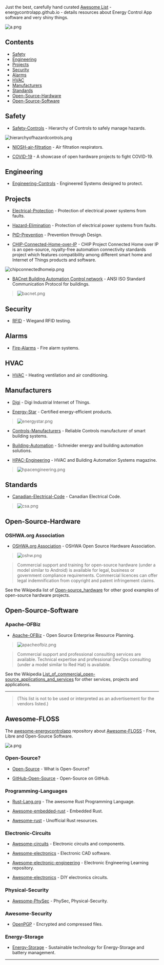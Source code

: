 <META NAME="ROBOTS" CONTENT="NOINDEX, NOFOLLOW">

Just the best, carefully hand curated [Awesome List](https://github.com/topics/awesome) - energycontrolapp.github.io - details resources about Energy Control App software and very shiny things.

![a.png](a.png)

<!-- omit in toc -->
## Contents
- [Safety](#safety)
- [Engineering](#engineering)
- [Projects](#projects)
- [Security](#security)
- [Alarms](#alarms)
- [HVAC](#hvac)
- [Manufacturers](#manufacturers)
- [Standards](#standards)
- [Open-Source-Hardware](#open-source-hardware)
- [Open-Source-Software](#open-source-software)

## Safety

- [Safety-Controls](https://en.m.wikipedia.org/wiki/Hierarchy_of_hazard_controls) - Hierarchy of Controls to safely manage hazards.

![hierarchyofhazardcontrols.png](hierarchyofhazardcontrols.png)

- [NIOSH-air-filtration](https://en.m.wikipedia.org/wiki/NIOSH_air_filtration_rating) - Air filtration respirators.
  
- [COVID-19](https://n-o-d-e.net/covid.html) - A showcase of open hardware projects to fight COVID-19.

## Engineering

- [Engineering-Controls](https://en.m.wikipedia.org/wiki/Engineering_controls) - Engineered Systems designed to protect.

## Projects

- [Electrical-Protection](https://en.m.wikipedia.org/wiki/Power_system_protection) - Protection of electrical power systems from faults.

- [Hazard-Elimination](https://en.m.wikipedia.org/wiki/Hazard_elimination) - Protection of electrical power systems from faults.

- [PtD-Prevention](https://en.m.wikipedia.org/wiki/Prevention_through_design) - Prevention through Design.
  
- [CHIP-Connected-Home-over-IP](
https://en.m.wikipedia.org/wiki/Connected_Home_over_IP) - CHIP Project Connected Home over IP is an open-source, royalty-free  automation connectivity standards project which features compatibility among different smart home and Internet of Things products and software.

![chipconnectedhomeip.png](chipconnectedhomeip.png)

- [BACnet Building Automation Control network](http://www.bacnet.org) - ANSI ISO Standard Communication Protocol for buildings.

> ![bacnet.png](bacnet.png)

## Security

- [RFID](https://github.com/rfidtool/ESP-RFID-Tool) - Wiegand RFID testing.

## Alarms

- [Fire-Alarms](https://en.m.wikipedia.org/wiki/Fire_alarm_system) - Fire alarm systems.

## HVAC

- [HVAC](https://en.m.wikipedia.org/wiki/Heating,_ventilation,_and_air_conditioning) - Heating ventilation and air conditioning.

## Manufacturers

- [Digi](https://en.m.wikipedia.org/wiki/Digi_International) - Digi Industrial Internet of Things.

- [Energy-Star](https://en.m.wikipedia.org/wiki/Energy_Star) - Certified energy-efficient products.

> ![energystar.png](energystar.png)

- [Controls-Manufacturers](https://sunbeltcontrols.com/products/building-automation/reliable-controls) - Reliable Controls manufacturer of smart building systems.

- [Building-Automation](https://en.m.wikipedia.org/wiki/Schneider_Electric) - Schneider energy and building automation solutions.

- [HPAC-Engineering](https://www.hpac.com/magazine) - HVAC and Building Automation Systems magazine.

> ![hpacengineering.png](hpacengineering.png)

## Standards

- [Canadian-Electrical-Code](https://en.m.wikipedia.org/wiki/Canadian_Electrical_Code) - Canadian Electrical Code.

> ![csa.png](csa.png)

## Open-Source-Hardware

<!-- omit in toc -->
### OSHWA.org Association

- [OSHWA.org Association](https://www.oshwa.org/) - OSHWA Open Source Hardware Association.

> ![oshw.png](oshw.png)

> Commercial support and training for open-source hardware (under a model similar to Android) is available for legal, business or government compliance requirements. Commercial licences can offer legal indemnification from copyright and patent infringement claims.

See the Wikipedia list of [Open-source_hardware](https://en.m.wikipedia.org/wiki/Open-source_hardware) for other good examples of open-source hardware projects.

## Open-Source-Software

<!-- omit in toc -->
### Apache-OFBiz

- [Apache-OFBiz](https://ofbiz.apache.org) - Open Source Enterprise Resource Planning.

> ![apacheofbiz.png](apacheofbiz.png)

> Commercial support and professional consulting services are available. Technical expertise and professional DevOps consulting (under a model similar to Red Hat) is available.

See the Wikipedia [List_of_commercial_open-source_applications_and_services](https://en.m.wikipedia.org/wiki/List_of_commercial_open-source_applications_and_services) for other services, projects and applications.

----

<META NAME="ROBOTS" CONTENT="NOINDEX, NOFOLLOW">

> (This list is not to be used or interpreted as an advertisement for the vendors listed.)

<!-- omit in toc -->
## Awesome-FLOSS

The [awesome-energycontrolapp](https://github.com/energycontrolapp/awesome-energycontrolapp) repository about [Awesome-FLOSS](https://github.com/sindresorhus/awesome) - Free, Libre and Open-Source Software.

![a.png](a.png)

<!-- omit in toc -->
### Open-Source?

- [Open-Source](https://en.m.wikipedia.org/wiki/Open-source_software) - What is Open-Source?

- [GitHub-Open-Source](https://github.com/open-source) - Open-Source on GitHub.

<!-- omit in toc -->
### Programming-Languages

- [Rust-Lang.org](https://www.rust-lang.org/) - The awesome Rust Programming Language.

- [Awesome-embedded-rust](https://github.com/rust-embedded/awesome-embedded-rust) - Embedded Rust.

- [Awesome-rust](https://github.com/rust-unofficial/awesome-rust) - Unofficial Rust resources.

<!-- omit in toc -->
### Electronic-Circuits

- [Awesome-circuits](https://github.com/Xndr7/awesome-circuits) - Electronic circuits and components.

- [Awesome-electronics](https://github.com/kitspace/awesome-electronics) - Electronic CAD software.

- [Awesome-electronic-engineering](https://github.com/SergioGasquez/awesome-electronic-engineering) - Electronic Engineering Learning repository.

- [Awesome-electronics](https://github.com/techgaun/awesome-electronics) - DIY electronics circuits.

<!-- omit in toc -->
### Physical-Security

- [Awesome-PhySec](https://github.com/l373/Awesome-PhySec) - PhySec, Physical-Security.

<!-- omit in toc -->
### Awesome-Security

- [OpenPGP](https://en.wikipedia.org/wiki/Pretty_Good_Privacy) - Encrypted and compressed  files.

<!-- omit in toc -->
### Energy-Storage

- [Energy-Storage](https://github.com/protontypes/open-sustainable-technology) - Sustainable technology for Energy-Storage and battery management.

----